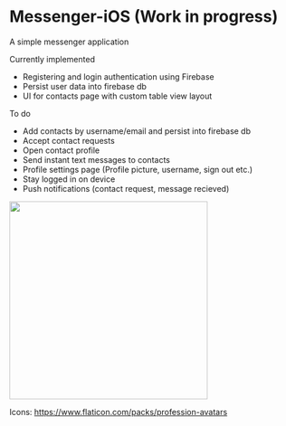 # Messenger-iOS (Work in progress)

A simple messenger application

Currently implemented
- Registering and login authentication using Firebase
- Persist user data into firebase db
- UI for contacts page with custom table view layout

To do
- Add contacts by username/email and persist into firebase db
- Accept contact requests
- Open contact profile 
- Send instant text messages to contacts
- Profile settings page (Profile picture, username, sign out etc.)
- Stay logged in on device
- Push notifications (contact request, message recieved) 

<img src="https://media.giphy.com/media/9zXwYJt2Yp3XXk8rnQ/giphy.gif" width="350">

Icons: https://www.flaticon.com/packs/profession-avatars
